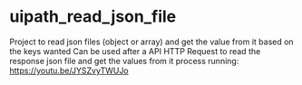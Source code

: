 # uipath_read_json_file
Project to read json files (object or array) and get the value from it based on the keys wanted
Can be used after a API HTTP Request to read the response json file and get the values from it
process running: https://youtu.be/JYSZvyTWUJo
